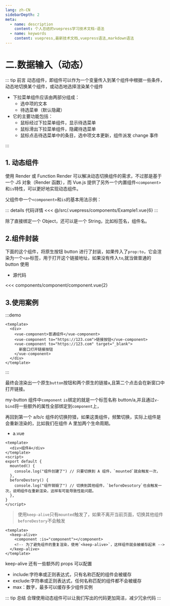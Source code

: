 ```yaml
---
lang: zh-CN
sidebarDepth: 2
meta:
  - name: description
    content: 个人总结的vuepress学习技术文档-语法
  - name: keywords
    content: vuepress,最新技术文档,vuepress语法,markdown语法
---
```


# 二.数据输入（动态）

::: tip 前言
动态组件，即组件可以作为一个变量传入到某个组件中根据一些条件，动态地切换某个组件，或动态地选择渲染某个组件

- 下拉菜单组件应该由两部分组成：
  - 选中项的文本
  - 待选菜单（默认隐藏）
- 它的主要功能包括：
  - 鼠标经过下拉菜单组件，显示待选菜单
  - 鼠标滑出下拉菜单组件，隐藏待选菜单
  - 鼠标点击待选菜单中的条目，选中项文本更新，组件派发 change 事件

:::

## 1. 动态组件

使用 Render 或 Function Render 可以解决动态切换组件的需求，不过那是基于一个 JS 对象（Render 函数），而 Vue.js 提供了另外一个内置组件`<component>`和`is`特性，可以更好地实现动态组件。

父组件中一个`<component>`和`is`的基本用法示例：

<Container>
  <Example1/>
</Container>

::: details 代码详情
<<< @/src/.vuepress/components/Example1.vue{6}
:::

除了直接绑定一个 Object，还可以是一个 String，比如标签名，组件名。

## 2.组件封装

下面的这个组件，将原生按钮 button 进行了封装，如果传入了`prop:to`，它会渲染为一个`<a>`标签，用于打开这个链接地址，如果没有传入`to`,就当做普通的 button 使用

- 源代码

<<< components/component/component.vue{2}

## 3.使用案例

:::demo

```vue
<template>
  <div>
    <vue-component>普通组件</vue-component>
    <vue-component to="https://123.com">链接按钮</vue-component>
    <vue-component to="https://123.com" target="_blank">
      新窗口打开链接按钮
    </vue-component>
  </div>
</template>
```

:::

最终会渲染出一个原生`button`按钮和两个原生的链接`a`,且第二个点击会在新窗口中打开链接。

my-button 组件中`component` `is`绑定的就是一个标签名称 button/a,并且通过`v-bind`将一些额外的属性全部绑定到`component`上，

再回到第一个 a/b/c 组件的切换狩猎，如果这类组件，频繁切换，实际上组件是会重新渲染的，比如我们在组件 A 里加两个生命周期。

- a.vue
  >

```vue {7,10}
<template>
  <div>组件A</div>
</template>
<script>
export default {
  mounted() {
    console.log("组件创建了") // 只要切换到 A 组件，`mounted`就会触发一次，
  },
  beforeDestory() {
    console.log("组件销毁了") // 切换到其他组件，`beforeDesotory`也会触发一次，说明组件在重新渲染，这样有可能导致性能问题。
  },
}
</script>
```

> 使用`keep-alive`只有`mounted`触发了，如果不离开当前页面，切换其他组件`beforeDestory`不会触发

```vue {3}
<template>
  <keep-alive>
    <component :is="component"></component>
    <!-- 为了避免组件的重复渲染，使用`<keep-alive>`，这样组件就会被缓存起来 -->
  </keep-alive>
</template>
```

keep-alive 还有一些额外的 props 可以配置

- include:字符串或正则表达式，只有名称匹配的组件会被缓存
- exclude:字符串或正则表达式，任何名称匹配的组件都不会被缓存
- max：数字，最多可以缓存多少组件实例

::: tip 总结
合理使用动态组件可以让我们写出的代码更加简洁，减少冗余代码
:::
